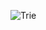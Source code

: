 ![Trie](https://user-images.githubusercontent.com/61549396/122520756-a54a0a80-d031-11eb-8495-dfe5fa9fd80d.png)
